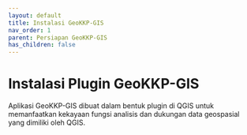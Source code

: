 ```yaml
---
layout: default
title: Instalasi GeoKKP-GIS
nav_order: 1
parent: Persiapan GeoKKP-GIS
has_children: false
---
```


# Instalasi Plugin GeoKKP-GIS

Aplikasi GeoKKP-GIS dibuat dalam bentuk plugin di QGIS untuk memanfaatkan kekayaan fungsi analisis dan dukungan data geospasial yang dimiliki oleh QGIS. 
